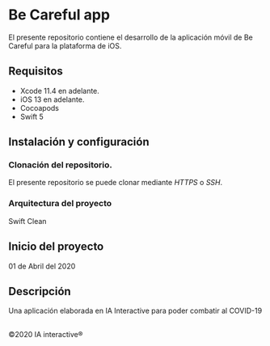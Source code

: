 # Be Careful app
El presente repositorio contiene el desarrollo de la aplicación móvil de Be Careful para la plataforma de iOS.
## Requisitos
* Xcode 11.4 en adelante.
* iOS 13 en adelante.
* Cocoapods
* Swift 5
## Instalación y configuración
### Clonación del repositorio.
El presente repositorio se puede clonar mediante *HTTPS* o *SSH*.

### Arquitectura del proyecto
Swift Clean

## Inicio del proyecto
01 de Abril del 2020


## Descripción
Una aplicación elaborada en IA Interactive para poder combatir al COVID-19

##
©2020 IA interactive®
